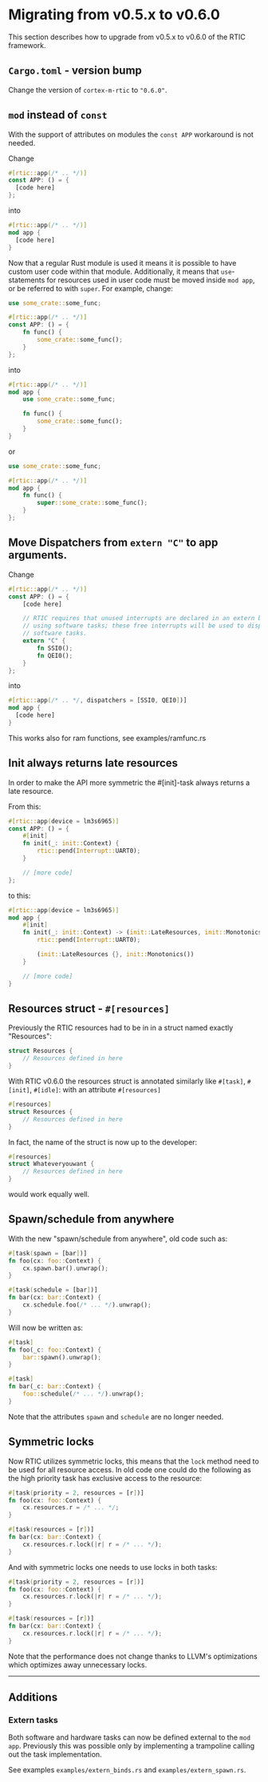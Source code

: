 # Migrating from v0.5.x to v0.6.0

This section describes how to upgrade from v0.5.x to v0.6.0 of the RTIC framework.

## `Cargo.toml` - version bump

Change the version of `cortex-m-rtic` to `"0.6.0"`.

## `mod` instead of `const`

With the support of attributes on modules the `const APP` workaround is not needed.

Change

``` rust
#[rtic::app(/* .. */)]
const APP: () = {
  [code here]
};
```

into

``` rust
#[rtic::app(/* .. */)]
mod app {
  [code here]
}
```

Now that a regular Rust module is used it means it is possible to have custom
user code within that module.
Additionally, it means that `use`-statements for resources used in user
code must be moved inside `mod app`, or be referred to with `super`. For
example, change:

```rust
use some_crate::some_func;

#[rtic::app(/* .. */)]
const APP: () = {
    fn func() {
        some_crate::some_func();
    }
};
```

into

```rust
#[rtic::app(/* .. */)]
mod app {
    use some_crate::some_func;

    fn func() {
        some_crate::some_func();
    }
}
```

or

```rust
use some_crate::some_func;

#[rtic::app(/* .. */)]
mod app {
    fn func() {
        super::some_crate::some_func();
    }
};
```

## Move Dispatchers from `extern "C"` to app arguments.

Change

``` rust
#[rtic::app(/* .. */)]
const APP: () = {
    [code here]

    // RTIC requires that unused interrupts are declared in an extern block when
    // using software tasks; these free interrupts will be used to dispatch the
    // software tasks.
    extern "C" {
        fn SSI0();
        fn QEI0();
    }
};
```

into

``` rust
#[rtic::app(/* .. */, dispatchers = [SSI0, QEI0])]
mod app {
  [code here]
}
```

This works also for ram functions, see examples/ramfunc.rs


## Init always returns late resources

In order to make the API more symmetric the #[init]-task always returns a late resource.

From this:

``` rust
#[rtic::app(device = lm3s6965)]
const APP: () = {
    #[init]
    fn init(_: init::Context) {
        rtic::pend(Interrupt::UART0);
    }

    // [more code]
};
```

to this:

``` rust
#[rtic::app(device = lm3s6965)]
mod app {
    #[init]
    fn init(_: init::Context) -> (init::LateResources, init::Monotonics) {
        rtic::pend(Interrupt::UART0);

        (init::LateResources {}, init::Monotonics())
    }

    // [more code]
}
```

## Resources struct - `#[resources]`

Previously the RTIC resources had to be in in a struct named exactly "Resources":

``` rust
struct Resources {
    // Resources defined in here
}
```

With RTIC v0.6.0 the resources struct is annotated similarly like
`#[task]`, `#[init]`, `#[idle]`: with an attribute `#[resources]`

``` rust
#[resources]
struct Resources {
    // Resources defined in here
}
```

In fact, the name of the struct is now up to the developer:

``` rust
#[resources]
struct Whateveryouwant {
    // Resources defined in here
}
```

would work equally well.

## Spawn/schedule from anywhere

With the new "spawn/schedule from anywhere", old code such as:



``` rust
#[task(spawn = [bar])]
fn foo(cx: foo::Context) {
    cx.spawn.bar().unwrap();
}

#[task(schedule = [bar])]
fn bar(cx: bar::Context) {
    cx.schedule.foo(/* ... */).unwrap();
}
```

Will now be written as:

``` rust
#[task]
fn foo(_c: foo::Context) {
    bar::spawn().unwrap();
}

#[task]
fn bar(_c: bar::Context) {
    foo::schedule(/* ... */).unwrap();
}
```

Note that the attributes `spawn` and `schedule` are no longer needed.

## Symmetric locks

Now RTIC utilizes symmetric locks, this means that the `lock` method need to be used for all resource access. In old code one could do the following as the high priority task has exclusive access to the resource:

``` rust
#[task(priority = 2, resources = [r])]
fn foo(cx: foo::Context) {
    cx.resources.r = /* ... */;
}

#[task(resources = [r])]
fn bar(cx: bar::Context) {
    cx.resources.r.lock(|r| r = /* ... */);
}
```

And with symmetric locks one needs to use locks in both tasks:

``` rust
#[task(priority = 2, resources = [r])]
fn foo(cx: foo::Context) {
    cx.resources.r.lock(|r| r = /* ... */);
}

#[task(resources = [r])]
fn bar(cx: bar::Context) {
    cx.resources.r.lock(|r| r = /* ... */);
}
```

Note that the performance does not change thanks to LLVM's optimizations which optimizes away unnecessary locks.

---

## Additions

### Extern tasks

Both software and hardware tasks can now be defined external to the `mod app`. Previously this was possible only by implementing a trampoline calling out the task implementation.

See examples `examples/extern_binds.rs` and `examples/extern_spawn.rs`.

